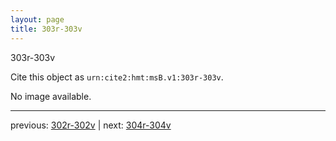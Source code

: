 ```yaml
---
layout: page
title: 303r-303v
---
```


303r-303v

Cite this object as `urn:cite2:hmt:msB.v1:303r-303v`.

No image available. 



---

previous: [302r-302v](../302r-302v/) | next: [304r-304v](../304r-304v/)
